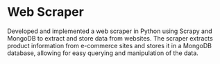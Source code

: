 # Web Scraper
 Developed and implemented a web scraper in Python using Scrapy and MongoDB to extract and store
data from websites. The scraper extracts product information from e-commerce sites and stores it in a
MongoDB database, allowing for easy querying and manipulation of the data.
